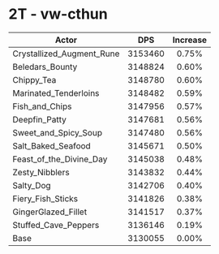 # 2T - vw-cthun
| Actor | DPS | Increase |
|---|:---:|:---:|
|Crystallized_Augment_Rune|3153460|0.75%|
|Beledars_Bounty|3148824|0.60%|
|Chippy_Tea|3148780|0.60%|
|Marinated_Tenderloins|3148482|0.59%|
|Fish_and_Chips|3147956|0.57%|
|Deepfin_Patty|3147681|0.56%|
|Sweet_and_Spicy_Soup|3147480|0.56%|
|Salt_Baked_Seafood|3145671|0.50%|
|Feast_of_the_Divine_Day|3145038|0.48%|
|Zesty_Nibblers|3143832|0.44%|
|Salty_Dog|3142706|0.40%|
|Fiery_Fish_Sticks|3141826|0.38%|
|GingerGlazed_Fillet|3141517|0.37%|
|Stuffed_Cave_Peppers|3136146|0.19%|
|Base|3130055|0.00%|
